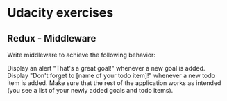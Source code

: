 # Udacity exercises

## Redux - Middleware

Write middleware to achieve the following behavior:

Display an alert "That's a great goal!" whenever a new goal is added.
Display "Don't forget to [name of your todo item]!" whenever a new todo item is added.
Make sure that the rest of the application works as intended (you see a list of your newly added goals and todo items).